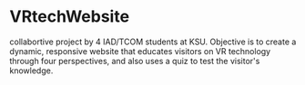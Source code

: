 # VRtechWebsite
collabortive project by 4 IAD/TCOM students at KSU. Objective is to create a dynamic, responsive website that educates visitors on VR technology through four perspectives, and also uses a quiz to test the visitor's knowledge.
